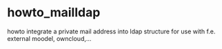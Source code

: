 # howto_mailldap
howto integrate a private mail address into ldap structure for use with f.e. external moodel, owncloud,...
